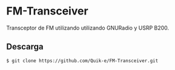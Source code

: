 # FM-Transceiver
Transceptor de FM utilizando utilizando GNURadio y USRP B200.

## Descarga
```sh
$ git clone https://github.com/Quik-e/FM-Transceiver.git
```
